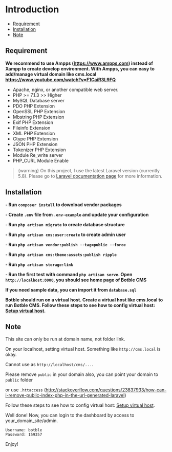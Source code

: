 # Introduction
- [Requirement](#requirement)
- [Installation](#installation)
- [Note](#note)

<a name="requirement"></a>
## Requirement

**We recommend to use Ampps (https://www.ampps.com) instead of Xampp to create develop environment. With Ampps, you can easy to add/manage virtual domain like cms.local https://www.youtube.com/watch?v=F1CaiR3L9FQ**

- Apache, nginx, or another compatible web server.
- PHP >= 7.1.3 >> Higher
- MySQL Database server
- PDO PHP Extension
- OpenSSL PHP Extension
- Mbstring PHP Extension
- Exif PHP Extension
- Fileinfo Extension
- XML PHP Extension
- Ctype PHP Extension
- JSON PHP Extension
- Tokenizer PHP Extension
- Module Re_write server
- PHP_CURL Module Enable

>  {warning} On this project, I use the latest Laravel version (currently 5.8). Please go to [Laravel documentation page](https://laravel.com/docs) for more information.

<a name="installation"></a>
## Installation

**- Run `composer install` to download vendor packages**

**- Create `.env` file from `.env-example` and update your configuration**

**- Run `php artisan migrate` to create database structure**

**- Run `php artisan cms:user:create` to create admin user**

**- Run `php artisan vendor:publish --tag=public --force`**

**- Run `php artisan cms:theme:assets:publish ripple`**

**- Run `php artisan storage:link`**

**- Run the first test with command `php artisan serve`. Open `http://localhost:8000`, you should see home page of Botble CMS**


**If you need sample data, you can import it from `database.sql`**

**Botble should run on a virtual host. Create a virtual host like cms.local to run Botble CMS. Follow these steps to see how to config virtual host: [Setup virtual host](/cms/3.4/virtualhost).** 

<a name="note"></a>
## Note

This site can only be run at domain name, not folder link.

On your localhost, setting virtual host. Something like `http://cms.local` is okay.

Cannot use as `http://localhost/cms/...`.

Please remove `public` in your domain also, you can point your domain to `public` folder

or use `.httaccess` (http://stackoverflow.com/questions/23837933/how-can-i-remove-public-index-php-in-the-url-generated-laravel)

Follow these steps to see how to config virtual host: [Setup virtual host](/cms/3.3/virtualhost).

Well done! Now, you can login to the dashboard by access to your_domain_site/admin.

    Username: botble
    Password: 159357

Enjoy!

